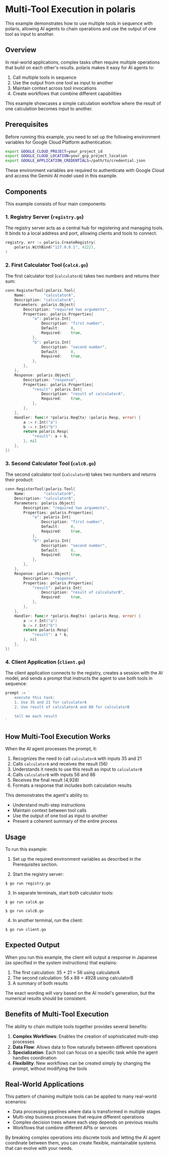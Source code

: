 # Multi-Tool Execution in polaris

This example demonstrates how to use multiple tools in sequence with polaris, allowing AI agents to chain operations and use the output of one tool as input to another.

## Overview

In real-world applications, complex tasks often require multiple operations that build on each other's results. polaris makes it easy for AI agents to:

1. Call multiple tools in sequence
2. Use the output from one tool as input to another
3. Maintain context across tool invocations
4. Create workflows that combine different capabilities

This example showcases a simple calculation workflow where the result of one calculation becomes input to another.

## Prerequisites

Before running this example, you need to set up the following environment variables for Google Cloud Platform authentication:

```bash
export GOOGLE_CLOUD_PROJECT=your_project_id
export GOOGLE_CLOUD_LOCATION=your_gcp_project_location
export GOOGLE_APPLICATION_CREDENTIALS=/path/to/credential.json
```

These environment variables are required to authenticate with Google Cloud and access the Gemini AI model used in this example.

## Components

This example consists of four main components:

### 1. Registry Server (`registry.go`)

The registry server acts as a central hub for registering and managing tools. It binds to a local address and port, allowing clients and tools to connect.

```go
registry, err := polaris.CreateRegistry(
    polaris.WithBind("127.0.0.1", 4222),
)
```

### 2. First Calculator Tool (`calcA.go`)

The first calculator tool (`calculatorA`) takes two numbers and returns their sum:

```go
conn.RegisterTool(polaris.Tool{
    Name:        "calculatorA",
    Description: "calculatorA",
    Parameters: polaris.Object{
        Description: "required two arguments",
        Properties: polaris.Properties{
            "a": polaris.Int{
                Description: "first number",
                Default:     0,
                Required:    true,
            },
            "b": polaris.Int{
                Description: "second number",
                Default:     0,
                Required:    true,
            },
        },
    },
    Response: polaris.Object{
        Description: "response",
        Properties: polaris.Properties{
            "result": polaris.Int{
                Description: "result of calculatorA",
                Required:    true,
            },
        },
    },
    Handler: func(r *polaris.ReqCtx) (polaris.Resp, error) {
        a := r.Int("a")
        b := r.Int("b")
        return polaris.Resp{
            "result": a + b,
        }, nil
    },
})
```

### 3. Second Calculator Tool (`calcB.go`)

The second calculator tool (`calculatorB`) takes two numbers and returns their product:

```go
conn.RegisterTool(polaris.Tool{
    Name:        "calculatorB",
    Description: "calculatorB",
    Parameters: polaris.Object{
        Description: "required two arguments",
        Properties: polaris.Properties{
            "a": polaris.Int{
                Description: "first number",
                Default:     0,
                Required:    true,
            },
            "b": polaris.Int{
                Description: "second number",
                Default:     0,
                Required:    true,
            },
        },
    },
    Response: polaris.Object{
        Description: "response",
        Properties: polaris.Properties{
            "result": polaris.Int{
                Description: "result of calculatorB",
                Required:    true,
            },
        },
    },
    Handler: func(r *polaris.ReqCtx) (polaris.Resp, error) {
        a := r.Int("a")
        b := r.Int("b")
        return polaris.Resp{
            "result": a * b,
        }, nil
    },
})
```

### 4. Client Application (`client.go`)

The client application connects to the registry, creates a session with the AI model, and sends a prompt that instructs the agent to use both tools in sequence:

```go
prompt := `
    execute this task:
    1. Use 35 and 21 for calculatorA 
    2. Use result of calculatorA and 88 for calculatorB 

    tell me each result
`
```

## How Multi-Tool Execution Works

When the AI agent processes the prompt, it:

1. Recognizes the need to call `calculatorA` with inputs 35 and 21
2. Calls `calculatorA` and receives the result (56)
3. Understands it needs to use this result as input to `calculatorB`
4. Calls `calculatorB` with inputs 56 and 88
5. Receives the final result (4,928)
6. Formats a response that includes both calculation results

This demonstrates the agent's ability to:
- Understand multi-step instructions
- Maintain context between tool calls
- Use the output of one tool as input to another
- Present a coherent summary of the entire process

## Usage

To run this example:

1. Set up the required environment variables as described in the Prerequisites section.

2. Start the registry server:
```shell
$ go run registry.go
```

3. In separate terminals, start both calculator tools:

```shell
$ go run calcA.go
```

```shell
$ go run calcB.go
```

4. In another terminal, run the client:

```shell
$ go run client.go
```

## Expected Output

When you run this example, the client will output a response in Japanese (as specified in the system instructions) that explains:

1. The first calculation: 35 + 21 = 56 using calculatorA
2. The second calculation: 56 x 88 = 4928 using calculatorB
3. A summary of both results

The exact wording will vary based on the AI model's generation, but the numerical results should be consistent.

## Benefits of Multi-Tool Execution

The ability to chain multiple tools together provides several benefits:

1. **Complex Workflows**: Enables the creation of sophisticated multi-step processes
2. **Data Flow**: Allows data to flow naturally between different operations
3. **Specialization**: Each tool can focus on a specific task while the agent handles coordination
4. **Flexibility**: New workflows can be created simply by changing the prompt, without modifying the tools

## Real-World Applications

This pattern of chaining multiple tools can be applied to many real-world scenarios:

- Data processing pipelines where data is transformed in multiple stages
- Multi-step business processes that require different operations
- Complex decision trees where each step depends on previous results
- Workflows that combine different APIs or services

By breaking complex operations into discrete tools and letting the AI agent coordinate between them, you can create flexible, maintainable systems that can evolve with your needs.
